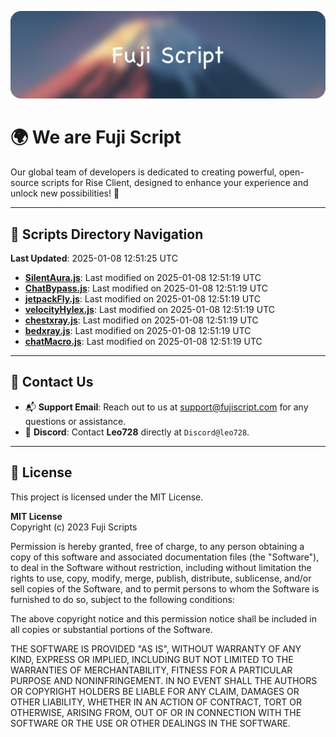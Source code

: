 ![Banner](.github/b.webp)

# 🌍 **We are Fuji Script**

Our global team of developers is dedicated to creating powerful, open-source scripts for Rise Client, designed to enhance your experience and unlock new possibilities! 🌟

---
<!-- SCRIPTS_NAVIGATION_START -->
## 📂 **Scripts Directory Navigation**

**Last Updated**: 2025-01-08 12:51:25 UTC

- **[SilentAura.js](scripts/SilentAura.js)**: Last modified on 2025-01-08 12:51:19 UTC
- **[ChatBypass.js](scripts/ChatBypass.js)**: Last modified on 2025-01-08 12:51:19 UTC
- **[jetpackFly.js](scripts/jetpackFly.js)**: Last modified on 2025-01-08 12:51:19 UTC
- **[velocityHylex.js](scripts/velocityHylex.js)**: Last modified on 2025-01-08 12:51:19 UTC
- **[chestxray.js](scripts/chestxray.js)**: Last modified on 2025-01-08 12:51:19 UTC
- **[bedxray.js](scripts/bedxray.js)**: Last modified on 2025-01-08 12:51:19 UTC
- **[chatMacro.js](scripts/chatMacro.js)**: Last modified on 2025-01-08 12:51:19 UTC

<!-- SCRIPTS_NAVIGATION_END -->

---

## 💬 **Contact Us**  
- 📬 **Support Email**: Reach out to us at [support@fujiscript.com](mailto:support@fujiscript.com) for any questions or assistance.  
- 💬 **Discord**: Contact **Leo728** directly at `Discord@leo728`.

---

## 📜 **License**

This project is licensed under the MIT License.  

**MIT License**  
Copyright (c) 2023 Fuji Scripts  

Permission is hereby granted, free of charge, to any person obtaining a copy of this software and associated documentation files (the "Software"), to deal in the Software without restriction, including without limitation the rights to use, copy, modify, merge, publish, distribute, sublicense, and/or sell copies of the Software, and to permit persons to whom the Software is furnished to do so, subject to the following conditions:  

The above copyright notice and this permission notice shall be included in all copies or substantial portions of the Software.  

THE SOFTWARE IS PROVIDED "AS IS", WITHOUT WARRANTY OF ANY KIND, EXPRESS OR IMPLIED, INCLUDING BUT NOT LIMITED TO THE WARRANTIES OF MERCHANTABILITY, FITNESS FOR A PARTICULAR PURPOSE AND NONINFRINGEMENT. IN NO EVENT SHALL THE AUTHORS OR COPYRIGHT HOLDERS BE LIABLE FOR ANY CLAIM, DAMAGES OR OTHER LIABILITY, WHETHER IN AN ACTION OF CONTRACT, TORT OR OTHERWISE, ARISING FROM, OUT OF OR IN CONNECTION WITH THE SOFTWARE OR THE USE OR OTHER DEALINGS IN THE SOFTWARE.  
